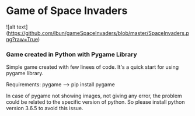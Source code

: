 # Game of Space Invaders 

![alt text] (https://github.com/lbun/gameSpaceInvaders/blob/master/SpaceInvaders.png?raw=True)

### Game created in Python with Pygame Library

Simple game created with few linees of code. It's a quick start for using pygame library.

Requirements:
pygame --> pip install pygame

In case of pygame not showing images, not giving any error, the problem could be related to the specific version of python.
So please install python version 3.6.5 to avoid this issue.



